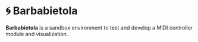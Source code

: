 #  🌀 Barbabietola
**Barbabietola** is a sandbox environment to test and develop a MIDI controller module and visualization. 

